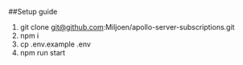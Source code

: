 ##Setup guide

1. git clone git@github.com:Miljoen/apollo-server-subscriptions.git
2. npm i
3. cp .env.example .env
4. npm run start
